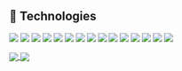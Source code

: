 
## 🔧 Technologies
![](https://img.shields.io/badge/Ubuntu-E95420?style=for-the-badge&logo=ubuntu&logoColor=white)
![](https://img.shields.io/badge/Windows-0078D6?style=for-the-badge&logo=windows&logoColor=white)
![](https://img.shields.io/badge/Rust-000000?style=for-the-badge&logo=rust&logoColor=white)
![](https://img.shields.io/badge/Go-00ADD8?style=for-the-badge&logo=go&logoColor=white)
![](https://img.shields.io/badge/Golang-informational?style=for-the-badge&logo=go&logoColor=white&color=blue&labelColor=black)
![](https://img.shields.io/badge/C-informational?style=for-the-badge&logo=c&logoColor=white&color=blue&labelColor=black)
![](https://img.shields.io/badge/C++-informational?style=for-the-badge&logo=cplusplus&logoColor=white&color=blue&labelColor=black)
![](https://img.shields.io/badge/Rust-informational?style=for-the-badge&logo=rust&logoColor=white&color=blue&labelColor=black)
![](https://img.shields.io/badge/Python-informational?style=for-the-badge&logo=python&logoColor=white&color=blue&labelColor=black)
![](https://img.shields.io/badge/Lua-informational?style=for-the-badge&logo=lua&logoColor=white&color=blue&labelColor=black)
![](https://img.shields.io/badge/Makefile-informational?style=for-the-badge&logo=GNU&logoColor=white&color=blue&labelColor=black)
![](https://img.shields.io/badge/Bash-informational?style=for-the-badge&logo=gnu-bash&logoColor=white&color=blue&labelColor=black)
![](https://img.shields.io/badge/Docker-informational?style=for-the-badge&logo=docker&logoColor=white&color=blue&labelColor=black)
![](https://img.shields.io/badge/Neovim-informational?style=for-the-badge&logo=neovim&logoColor=white&color=blue&labelColor=black)
![](https://img.shields.io/badge/MySQL-00000F?style=for-the-badge&logo=mysql&logoColor=white)



<a href="https://github.com/papa0four">
  <img align="center" src="https://github-readme-stats.vercel.app/api?username=papa0four&show_icons=true&theme=github_dark" />
</a>
<a href="https://github.com/papa0four">
  <img align="center" src="https://github-readme-stats.vercel.app/api/top-langs/?username=papa0four&layout=compact&theme=github_dark&langs_count=8" />
</a>


<!--
**papa0four/papa0four** is a ✨ _special_ ✨ repository because its `README.md` (this file) appears on your GitHub profile.

Here are some ideas to get you started:

- 🔭 I’m currently working on ...
- 🌱 I’m currently learning ...
- 👯 I’m looking to collaborate on ...
- 🤔 I’m looking for help with ...
- 💬 Ask me about ...
- 📫 How to reach me: ...
- 😄 Pronouns: ...
- ⚡ Fun fact: ...
-->
